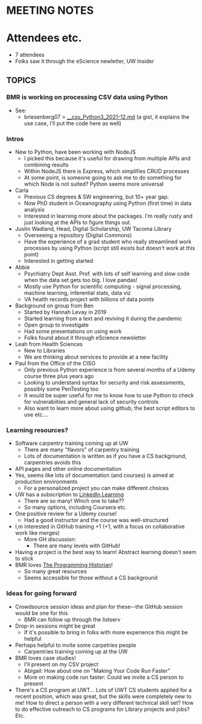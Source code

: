 # MEETING NOTES
# Attendees etc.
- 7 attendees
- Folks saw it through the eScience newletter, UW Insider

## TOPICS
### BMR is working on processing CSV data using Python
- See:
    - briesenberg07 > [__csv_Python3_2021-12.md](https://gist.github.com/briesenberg07/1d3bdc9d079a8581768088dea1111f6b) (a gist, it explains the use case, I'll put the code here as well)

### Intros
- New to Python, have been working with NodeJS
    - I picked this because it's useful for drawing from multiple APIs and combining results
    - Within NodeJS there is Express, which simplifies CRUD processes 
    - At some point, is someone going to ask me to do something for which Node is not suited? Python seems more universal
- Carla
    - Previous CS degrees & SW engineering, but 10+ year gap. 
    - Now PhD student in Oceanography using Python (first time) in data analysis
    - Interested in learning more about the packages. I'm really rusty and just looking at the APIs to figure things out.
- Justin Wadland, Head, Digital Scholarship, UW Tacoma Library
    - Overseeing a repository (Digital Commons)
    - Have the experience of a grad student who really streamlined work processes by using Python (script still exists but doesn't work at this point)
    - Interested in getting started
- Abbie
    - Psychiatry Dept Asst. Prof. with lots of self learning and slow code when the data set gets too big. I love pandas!
    - Mostly use Python for scientific computing - signal processing, machine learning, inferential stats, data viz
    - VA health records project with billions of data points
- Background on group from Ben
    - Started by Hannah Levay in 2019
    - Started learning from a text and reviving it during the pandemic
    - Open group to investigate
    - Had some presentations on using work
    - Folks found about it through eScience newsletter
- Leah from Health Sciences
    - New to Libraries
    - We are thinking about services to provide at a new facility
- Paul from the Office of the CISO
    - Only previous Python experience is from several months of a Udemy course three plus years ago
    - Looking to understand syntax for security and risk assessments, possibly some PenTesting too
    - It would be super useful for me to know how to use Python to check for vulnerabiities and general lack of security controls
    - Also want to learn more about using github, the best script editors to use etc....

### Learning resources?
- Software carpentry training coming up at UW
    - There are many "flavors" of carpentry training
    - Lots of documentation is written as if you have a CS background, carpentries avoids this
- API pages and other online documentation
- Yes, seems like lots of documentation (and courses) is aimed at production environments
    - For a personalized project you can make different choices
- UW has a subscription to [LinkedIn Learning](https://careers.uw.edu/linkedin-learning/)
    - There are so many! Which one to take??
    - So many options, including Coursera etc.
- One positive review for a Udemy course!
    - Had a good instructor and the course was well-structured
- I,m interested in GitHub training +1 (+1, with a focus on collaborative work like merges)
    - More GH discussion:
        - There are many levels with GitHub!
- Having a project is the best way to learn! Abstract learning doesn't seem to stick
- BMR loves [The Programming Historian](https://programminghistorian.org/)! 
    - So many great resources
    - Seems accessible for those without a CS background

### Ideas for going forward
- Crowdsource session ideas and plan for these--the GitHub session would be one for this
    - BMR can follow up through the listserv
- Drop-in sessions might be great
    - If it's possible to bring in folks with more experience this might be helpful
- Perhaps helpful to invite some carpetries people
    - Carpentries training coming up at the UW
- BMR loves case studies!
    - I'll present on my CSV project
    - Abigail: How about one on "Making Your Code Run Faster"
    - More on making code run faster: Could we invite a CS person to present
- There's a CS program at UWT... Lots of UWT CS students applied for a recent position, which was great, but the skills were completely new to me! How to direct a person with a very different technical skill set? How to do effective outreach to CS programs for Library projects and jobs? Etc.
